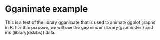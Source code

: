# Gganimate example
This is a test of the library gganimate that is used to animate ggplot graphs in R. For this purpose, we will use the gapminder (library(gapminder)) and iris (library(dslabs)) data.
